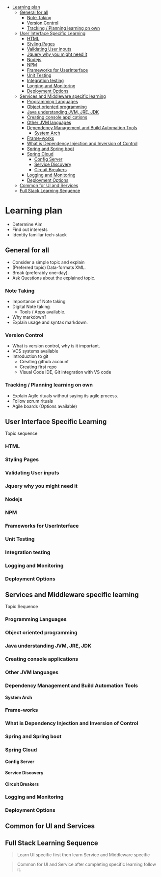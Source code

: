 - [Learning plan](#learning-plan)
  - [General for all](#general-for-all)
    - [Note Taking](#note-taking)
    - [Version Control](#version-control)
    - [Tracking / Planning learning on own](#tracking--planning-learning-on-own)
  - [User Interface Specific Learning](#user-interface-specific-learning)
    - [HTML](#html)
    - [Styling Pages](#styling-pages)
    - [Validating User inputs](#validating-user-inputs)
    - [Jquery why you might need it](#jquery-why-you-might-need-it)
    - [Nodejs](#nodejs)
    - [NPM](#npm)
    - [Frameworks for UserInterface](#frameworks-for-userinterface)
    - [Unit Testing](#unit-testing)
    - [Integration testing](#integration-testing)
    - [Logging and Monitoring](#logging-and-monitoring)
    - [Deployment Options](#deployment-options)
  - [Services and Middleware specific learning](#services-and-middleware-specific-learning)
    - [Programming Languages](#programming-languages)
    - [Object oriented programming](#object-oriented-programming)
    - [Java understanding JVM, JRE, JDK](#java-understanding-jvm-jre-jdk)
    - [Creating console applications](#creating-console-applications)
    - [Other JVM languages](#other-jvm-languages)
    - [Dependency Management and Build Automation Tools](#dependency-management-and-build-automation-tools)
      - [System Arch](#system-arch)
    - [Frame-works](#frame-works)
    - [What is Dependency Injection and Inversion of Control](#what-is-dependency-injection-and-inversion-of-control)
    - [Spring and Spring boot](#spring-and-spring-boot)
    - [Spring Cloud](#spring-cloud)
      - [Config Server](#config-server)
      - [Service Discovery](#service-discovery)
      - [Circuit Breakers](#circuit-breakers)
    - [Logging and Monitoring](#logging-and-monitoring-1)
    - [Deployment Options](#deployment-options-1)
  - [Common for UI and Services](#common-for-ui-and-services)
  - [Full Stack Learning Sequence](#full-stack-learning-sequence)


# Learning plan

- Determine Aim
- Find out interests
- Identity familiar tech-stack

## General for all
- Consider a simple topic and explain 
- (Preferred topic) Data-formats XML.
- Break (preferably one-day).
- Ask Questions about the explained topic.

### Note Taking
- Importance of Note taking
- Digital Note taking
  - Tools / Apps available.
- Why markdown?
- Explain usage and syntax markdown.

### Version Control
- What is version control, why is it important.
- VCS systems available
- Introduction to git
  - Creating github account
  - Creating first repo
  - Visual Code IDE, Git integration with VS code

### Tracking / Planning learning on own
- Explain Agile rituals without saying its agile process.
- Follow scrum rituals
- Agile boards (Options available)

## User Interface Specific Learning 
Topic sequence
### HTML
### Styling Pages
### Validating User inputs
### Jquery why you might need it
### Nodejs
### NPM
### Frameworks for UserInterface
### Unit Testing
### Integration testing 
### Logging and Monitoring
### Deployment Options

## Services and Middleware specific learning
Topic Sequence

### Programming Languages
### Object oriented programming
### Java understanding JVM, JRE, JDK
### Creating console applications
### Other JVM languages
### Dependency Management and Build Automation Tools
#### System Arch
### Frame-works
### What is Dependency Injection and Inversion of Control
### Spring and Spring boot
### Spring Cloud
#### Config Server
#### Service Discovery
#### Circuit Breakers
### Logging and Monitoring
### Deployment Options

## Common for UI and Services

## Full Stack Learning Sequence

> Learn UI specific first then learn Service and Middleware specific

> Common for UI and Service after completing specific learning follow it.